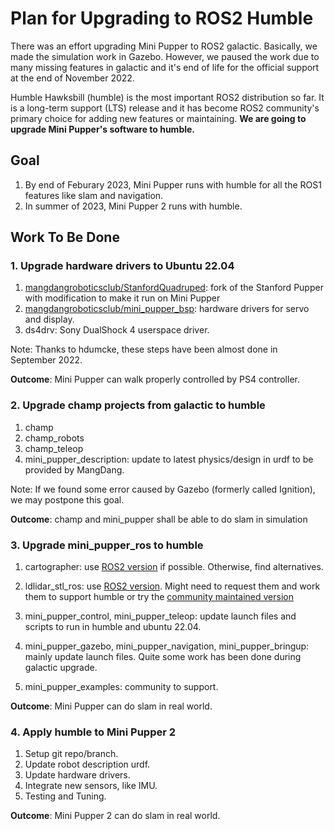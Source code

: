 # Plan for Upgrading to ROS2 Humble

There was an effort upgrading Mini Pupper to ROS2 galactic. Basically, we made the simulation work in Gazebo. However, we paused the work due to many missing features in galactic and it's end of life for the official support at the end of November 2022. 

Humble Hawksbill (humble) is the most important ROS2 distribution so far. It is a long-term support (LTS) release and it has become ROS2 community's primary choice for adding new features or maintaining. **We are going to upgrade Mini Pupper's software to humble.**


## Goal

1. By end of Feburary 2023, Mini Pupper runs with humble for all the ROS1 features like slam and navigation.
2. In summer of 2023, Mini Pupper 2 runs with humble.


## Work To Be Done

### 1. Upgrade hardware drivers to Ubuntu 22.04

1. [mangdangroboticsclub/StanfordQuadruped](https://github.com/mangdangroboticsclub/StanfordQuadruped): fork of the Stanford Pupper with modification to make it run on Mini Pupper
2. [mangdangroboticsclub/mini_pupper_bsp](https://github.com/mangdangroboticsclub/mini_pupper_bsp): hardware drivers for servo and display.
3. ds4drv: Sony DualShock 4 userspace driver.

Note: Thanks to hdumcke, these steps have been almost done in September 2022.

**Outcome**: Mini Pupper can walk properly controlled by PS4 controller.


### 2. Upgrade champ projects from galactic to humble

1. champ  
2. champ_robots
3. champ_teleop  
4. mini_pupper_description: update to latest physics/design in urdf to be provided by MangDang.

Note: If we found some error caused by Gazebo (formerly called Ignition), we may postpone this goal.

**Outcome**: champ and mini_pupper shall be able to do slam in simulation 


### 3. Upgrade mini_pupper_ros to humble

1. cartographer: use [ROS2 version](https://github.com/ros2/cartographer) if possible. Otherwise, find alternatives. 

2. ldlidar_stl_ros: use [ROS2 version](https://github.com/ldrobotSensorTeam/ldlidar_stl_ros2). Might need to request them and work them to support humble or try the [community maintained version](https://github.com/Myzhar/ldrobot-lidar-ros2)

3. mini_pupper_control, mini_pupper_teleop: update launch files and scripts to run in humble and ubuntu 22.04.

4. mini_pupper_gazebo, mini_pupper_navigation, mini_pupper_bringup: mainly update launch files. Quite some work has been done during galactic upgrade. 

5. mini_pupper_examples: community to support.

**Outcome**: Mini Pupper can do slam in real world.


### 4. Apply humble to Mini Pupper 2

1. Setup git repo/branch.
2. Update robot description urdf.
3. Update hardware drivers.
4. Integrate new sensors, like IMU.
5. Testing and Tuning.

**Outcome**: Mini Pupper 2 can do slam in real world.

